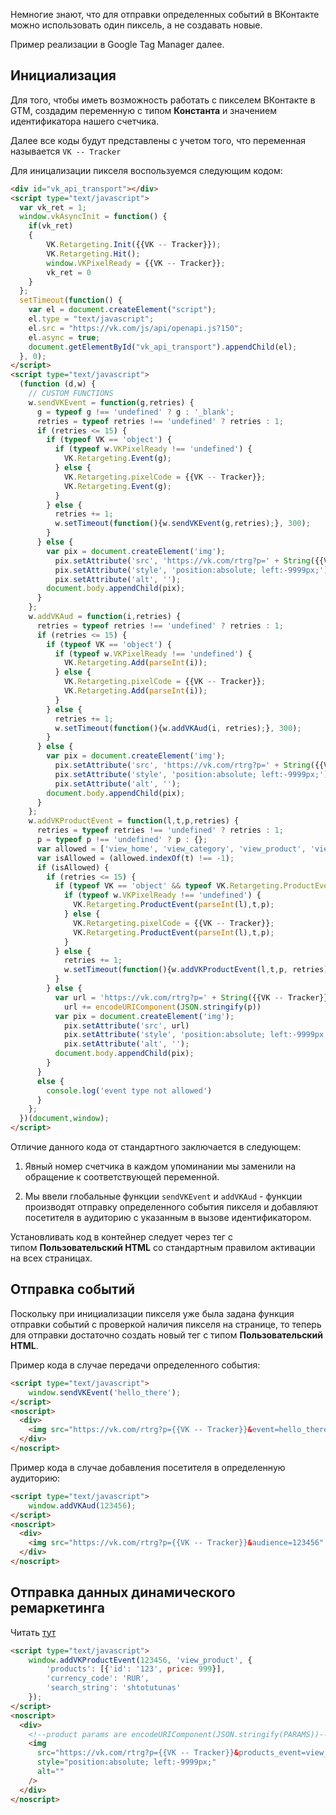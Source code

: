 Немногие знают, что для отправки определенных событий в ВКонтакте можно использовать один пиксель, а не создавать новые.

Пример реализации в Google Tag Manager далее.

Инициализация
-------------

Для того, чтобы иметь возможность работать с пикселем ВКонтакте в GTM, создадим переменную с типом **Константа** и значением идентификатора нашего счетчика.

Далее все коды будут представлены с учетом того, что переменная называется `VK -- Tracker`

Для иницализации пикселя воспользуемся следующим кодом:

```html
<div id="vk_api_transport"></div>
<script type="text/javascript">
  var vk_ret = 1;
  window.vkAsyncInit = function() {
    if(vk_ret)
    {
        VK.Retargeting.Init({{VK -- Tracker}});
        VK.Retargeting.Hit();
        window.VKPixelReady = {{VK -- Tracker}};
        vk_ret = 0
    }
  };
  setTimeout(function() {
    var el = document.createElement("script");
    el.type = "text/javascript";
    el.src = "https://vk.com/js/api/openapi.js?150";
    el.async = true;
    document.getElementById("vk_api_transport").appendChild(el);
  }, 0);
</script>
<script type="text/javascript">
  (function (d,w) {
    // CUSTOM FUNCTIONS
    w.sendVKEvent = function(g,retries) {
      g = typeof g !== 'undefined' ? g : '_blank';
      retries = typeof retries !== 'undefined' ? retries : 1;
      if (retries <= 15) {
        if (typeof VK == 'object') {
          if (typeof w.VKPixelReady !== 'undefined') {
            VK.Retargeting.Event(g);
          } else {
            VK.Retargeting.pixelCode = {{VK -- Tracker}};
            VK.Retargeting.Event(g);
          }
        } else {
          retries += 1;
          w.setTimeout(function(){w.sendVKEvent(g,retries);}, 300);
        }
      } else {
        var pix = document.createElement('img');
          pix.setAttribute('src', 'https://vk.com/rtrg?p=' + String({{VK -- Tracker}}) + '&event=' + String(g))
          pix.setAttribute('style', 'position:absolute; left:-9999px;');
          pix.setAttribute('alt', '');
        document.body.appendChild(pix);
      }
    };
    w.addVKAud = function(i,retries) {
      retries = typeof retries !== 'undefined' ? retries : 1;
      if (retries <= 15) {
        if (typeof VK == 'object') {
          if (typeof w.VKPixelReady !== 'undefined') {
            VK.Retargeting.Add(parseInt(i));
          } else {
            VK.Retargeting.pixelCode = {{VK -- Tracker}};
            VK.Retargeting.Add(parseInt(i));
          }
        } else {
          retries += 1;
          w.setTimeout(function(){w.addVKAud(i, retries);}, 300);
        }
      } else {
        var pix = document.createElement('img');
          pix.setAttribute('src', 'https://vk.com/rtrg?p=' + String({{VK -- Tracker}}) + '&audience=' + String(i))
          pix.setAttribute('style', 'position:absolute; left:-9999px;');
          pix.setAttribute('alt', '');
        document.body.appendChild(pix);
      }
    };
    w.addVKProductEvent = function(l,t,p,retries) {
      retries = typeof retries !== 'undefined' ? retries : 1;
      p = typeof p !== 'undefined' ? p : {};
      var allowed = ['view_home', 'view_category', 'view_product', 'view_search', 'view_other', 'add_to_wishlist', 'add_to_cart', 'remove_from_wishlist', 'remove_from_cart', 'init_checkout', 'add_payment_info', 'purchase']
      var isAllowed = (allowed.indexOf(t) !== -1);
      if (isAllowed) {
        if (retries <= 15) {
          if (typeof VK == 'object' && typeof VK.Retargeting.ProductEvent == 'function') {
            if (typeof w.VKPixelReady !== 'undefined') {
              VK.Retargeting.ProductEvent(parseInt(l),t,p);
            } else {
              VK.Retargeting.pixelCode = {{VK -- Tracker}};
              VK.Retargeting.ProductEvent(parseInt(l),t,p);
            }
          } else {
            retries += 1;
            w.setTimeout(function(){w.addVKProductEvent(l,t,p, retries);}, 300);
          }
        } else {
          var url = 'https://vk.com/rtrg?p=' + String({{VK -- Tracker}}) + '&products_event=' + String(t) + '&price_list_id=' + String(l) + '&e=1&i=0&'
            url += encodeURIComponent(JSON.stringify(p))
          var pix = document.createElement('img');
            pix.setAttribute('src', url)
            pix.setAttribute('style', 'position:absolute; left:-9999px;');
            pix.setAttribute('alt', '');
          document.body.appendChild(pix);
        }
      }
      else {
        console.log('event type not allowed')
      }
    };
  })(document,window);
</script>
```

Отличие данного кода от стандартного заключается в следующем:

1.  Явный номер счетчика в каждом упоминании мы заменили на обращение к соответствующей переменной.

2.  Мы ввели глобальные функции `sendVKEvent` и `addVKAud` - функции производят отправку определенного события пикселя и добавляют посетителя в аудиторию с указанным в вызове идентификатором.

Установливать код в контейнер следует через тег с типом **Пользовательский HTML** со стандартным правилом активации на всех страницах.

Отправка событий
----------------

Поскольку при инициализации пикселя уже была задана функция отправки событий с проверкой наличия пикселя на странице, то теперь для отправки достаточно создать новый тег с типом **Пользовательский HTML**.

Пример кода в случае передачи определенного события:

```html
<script type="text/javascript">  
    window.sendVKEvent('hello_there');  
</script>
<noscript>
  <div>
    <img src="https://vk.com/rtrg?p={{VK -- Tracker}}&event=hello_there" style="position:absolute; left:-9999px;" alt="" />
  </div>
</noscript>
```

Пример кода в случае добавления посетителя в определенную аудиторию:
```html
<script type="text/javascript">  
    window.addVKAud(123456);  
</script>
<noscript>
  <div>
    <img src="https://vk.com/rtrg?p={{VK -- Tracker}}&audience=123456" style="position:absolute; left:-9999px;" alt="" />
  </div>
</noscript>
```


Отправка данных динамического ремаркетинга
------------------------------------------

Читать [тут](https://vk.com/ads?act=office_help&oid=-19542789&p=%CF%E8%EA%F1%E5%EB%FC_%E4%EB%FF_%E4%E8%ED%E0%EC%E8%F7%E5%F1%EA%EE%E3%EE_%F0%E5%F2%E0%F0%E3%E5%F2%E8%ED%E3%E0)


```html
<script type="text/javascript">  
    window.addVKProductEvent(123456, 'view_product', {
        'products': [{'id': '123', price: 999}],
        'currency_code': 'RUR',
        'search_string': 'shtotutunas'
    });  
</script>
<noscript>
  <div>
    <!--product params are encodeURIComponent(JSON.stringify(PARAMS))-->
    <img 
      src="https://vk.com/rtrg?p={{VK -- Tracker}}&products_event=view_product&price_list_id=123456&products_params=%7B%22products%22%3A%5B%7B%22id%22%3A%22123%22%2C%22price%22%3A999%7D%5D%2C%22currency_code%22%3A%22RUR%22%2C%22search_string%22%3A%22shtotutunas%22%7D" 
      style="position:absolute; left:-9999px;" 
      alt="" 
    />
  </div>
</noscript>
```
